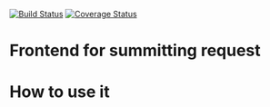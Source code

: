 [![Build Status](https://travis-ci.org/soar-telescope/soar-lcogtn-frontend.svg?branch=master)](https://travis-ci.org/soar-telescope/soar-lcogtn-frontend)
[![Coverage Status](https://coveralls.io/repos/github/soar-telescope/soar-lcogtn-frontend/badge.svg?branch=master)](https://coveralls.io/github/soar-telescope/soar-lcogtn-frontend?branch=master)

# Frontend for summitting request

# How to use it

